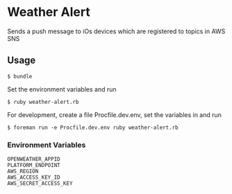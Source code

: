 # Weather Alert

Sends a push message to iOs devices which are registered to topics in AWS SNS

## Usage

    $ bundle

Set the environment variables and run

    $ ruby weather-alert.rb
    
For development, create a file Procfile.dev.env, set the variables in and run

    $ foreman run -e Procfile.dev.env ruby weather-alert.rb

### Environment Variables

```
OPENWEATHER_APPID
PLATFORM_ENDPOINT
AWS_REGION
AWS_ACCESS_KEY_ID
AWS_SECRET_ACCESS_KEY
```
